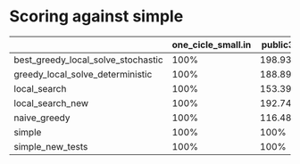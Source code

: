 # Scoring against simple

| | one_cicle_small.in | public3.in | not_regular_only_small.in | not_regular_only_large.in | fair_salesman_large.in | regular_small.in | whirl_large.in | one_cicle_large.in | whirl_small.in | fair_salesman_small.in | regular_large.in |
| --- | --- | --- | --- | --- | --- | --- | --- | --- | --- | --- | --- |
| best_greedy_local_solve_stochastic|  100% |  198.931% |  100% |  -nan% |  -nan% |  88.2848% |  -nan% |  -nan% |  100% |  100% |  -nan% |
| greedy_local_solve_deterministic|  100% |  188.898% |  100% |  -nan% |  -nan% |  100% |  -nan% |  -nan% |  100% |  100% |  -nan% |
| local_search|  100% |  153.392% |  79.0965% |  -nan% |  -nan% |  61.4912% |  -nan% |  -nan% |  100% |  100% |  -nan% |
| local_search_new|  100% |  192.749% |  100% |  -nan% |  0% |  100% |  0% |  0% |  100% |  100% |  0% |
| naive_greedy|  100% |  116.481% |  100% |  -nan% |  -nan% |  100% |  -nan% |  -nan% |  100% |  100% |  -nan% |
| simple|  100% |  100% |  100% |  -nan% |  -nan% |  100% |  -nan% |  -nan% |  100% |  100% |  -nan% |
| simple_new_tests|  100% |  100% |  100% |  -nan% |  0% |  100% |  0% |  0% |  100% |  100% |  0% |
